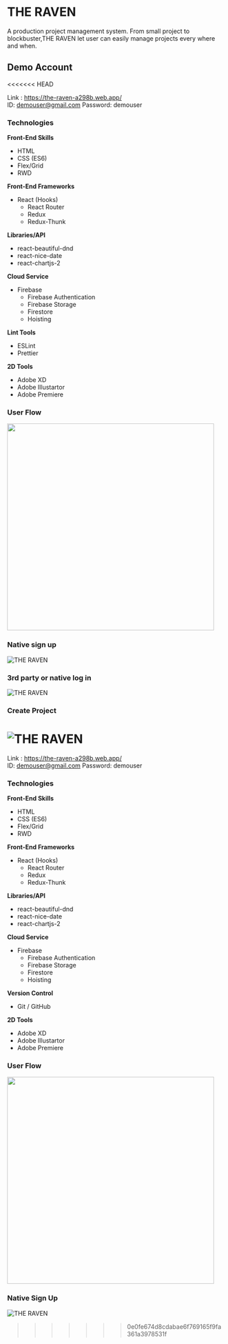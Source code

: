 # THE RAVEN

A production project management system.
From small project to blockbuster,THE RAVEN let user can easily manage projects
every where and when.

## Demo Account
<<<<<<< HEAD

Link : https://the-raven-a298b.web.app/ </br>
ID: demouser@gmail.com Password: demouser

### Technologies

**Front-End Skills**

- HTML
- CSS (ES6)
- Flex/Grid
- RWD

**Front-End Frameworks**

- React (Hooks)
  - React Router
  - Redux
  - Redux-Thunk

**Libraries/API**

- react-beautiful-dnd
- react-nice-date
- react-chartjs-2

**Cloud Service**

- Firebase
  - Firebase Authentication
  - Firebase Storage
  - Firestore
  - Hoisting

**Lint Tools**

- ESLint
- Prettier

**2D Tools**

- Adobe XD
- Adobe Illustartor
- Adobe Premiere

### User Flow

<img src="https://i.ibb.co/3BY4fHQ/ezgif-com-gif-maker-1.gif" width="480">

### Native sign up

![THE RAVEN](https://media.giphy.com/media/L3lDNM1oIYHQuU3u5p/giphy.gif) </br>

### 3rd party or native log in

![THE RAVEN](https://media.giphy.com/media/nfd6lGVaFmkYadrlGQ/giphy.gif) </br>

### Create Project

![THE RAVEN](https://media.giphy.com/media/0QJZTuAC1p6mJTrhN8/giphy.gif) </br>
=======
Link : https://the-raven-a298b.web.app/ </br>
ID: demouser@gmail.com   Password: demouser

### Technologies
**Front-End Skills**
  - HTML
  - CSS (ES6)
  - Flex/Grid
  - RWD
  
**Front-End Frameworks**
  - React (Hooks)
    - React Router
    - Redux
    - Redux-Thunk

**Libraries/API**
  - react-beautiful-dnd
  - react-nice-date
  - react-chartjs-2
  
**Cloud Service**
  - Firebase
    - Firebase Authentication 
    - Firebase Storage
    - Firestore 
    - Hoisting

**Version Control**
  - Git / GitHub

**2D Tools**
 - Adobe XD
 - Adobe Illustartor
 - Adobe Premiere
 
### User Flow
<img src="https://i.ibb.co/3BY4fHQ/ezgif-com-gif-maker-1.gif" width="480">

### Native Sign Up
![THE RAVEN](https://media.giphy.com/media/L3lDNM1oIYHQuU3u5p/giphy.gif) </br>
>>>>>>> 0e0fe674d8cdabae6f769165f9fa361a3978531f
